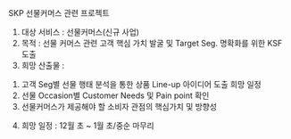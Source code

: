 SKP 선물커머스 관련 프로젝트

1. 대상 서비스 : 선물커머스(신규 사업)
2. 목적 : 선물 커머스 관련 고객 핵심 가치 발굴 및 Target Seg. 명확화를 위한 KSF 도출
3.	희망 산출물 : 
1)	고객 Seg별 선물 행태 분석을 통한 상품 Line-up 아이디어 도출 희망 일정
2)	선물 Occasion별 Customer Needs 및 Pain point 확인
3)	선물커머스가 제공해야 할 소비자 관점의 핵심가치 및 방향성
4.	희망 일정 : 12월 초 ~ 1월 초/중순 마무리

